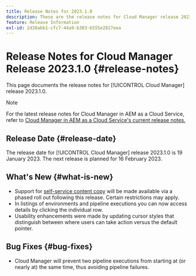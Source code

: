 ```yaml
---
title: Release Notes for 2023.1.0
description: These are the release notes for Cloud Manager release 2023.1.0.
feature: Release Information
exl-id: 2d38abb1-cfc7-44a9-b303-b555e2827eea
---
```


# Release Notes for Cloud Manager Release 2023.1.0 {#release-notes}

This page documents the release notes for [!UICONTROL Cloud Manager] release 2023.1.0.

>[!NOTE]
>
>For the latest release notes for Cloud Manager in AEM as a Cloud Service, refer to [Cloud Manager in AEM as a Cloud Service's current release notes.](https://experienceleague.adobe.com/docs/experience-manager-cloud-service/content/implementing/using-cloud-manager/release-notes-cloud-manager/release-notes-cm-current.html)

## Release Date {#release-date}

The release date for [!UICONTROL Cloud Manager] release 2023.1.0 is 19 January 2023. The next release is planned for 16 February 2023.

## What's New {#what-is-new}

* Support for [self-service content copy](/help/using/content-copy.md) will be made available via a phased roll out following this release. Certain restrictions may apply.
* In listings of environments and pipeline executions you can now access details by clicking the individual row.
* Usability enhancements were made by updating cursor styles that distinguish between where users can take action versus the default pointer.

## Bug Fixes {#bug-fixes}

* Cloud Manager will prevent two pipeline executions from starting at (or nearly at) the same time, thus avoiding pipeline failures.
